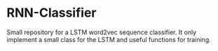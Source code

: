 # RNN-Classifier

Small repository for a LSTM word2vec sequence classifier. It only implement a small class for the LSTM and useful functions for training.
